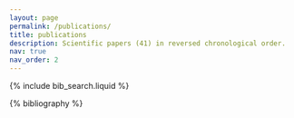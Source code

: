 ```yaml
---
layout: page
permalink: /publications/
title: publications
description: Scientific papers (41) in reversed chronological order.
nav: true
nav_order: 2
---
```


<!-- _pages/publications.md -->
<!-- Page: Publications list generated automatically from papers.bib -->

<!-- Bibsearch Feature -->
{% include bib_search.liquid %}


<!-- DEFAULT -->
<div class="publications">
{% bibliography %}
</div>


<!-- Custom from chatGPT5 -->
